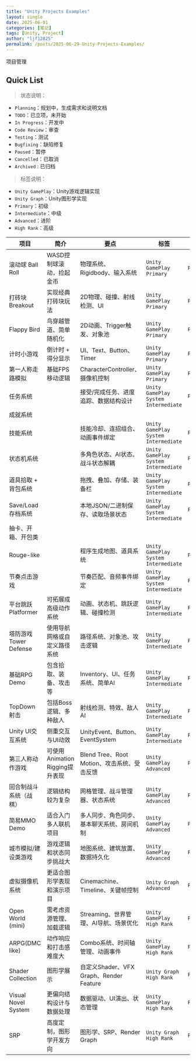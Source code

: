 ```yaml
---
title: "Unity Projects Examples"
layout: single
date: 2025-06-01
categories: [笔记]
tags: [Unity, Project]
author: "ljf12825"
permalink: /posts/2025-06-29-Unity-Projects-Examples/
---
```

项目管理

## Quick List

> 状态说明：
- `Planning`：规划中，生成需求和说明文档
- `TODO`：已立项，未开始
- `In Progress`：开发中
- `Code Review`：审查
- `Testing`：测试
- `Bugfixing`：缺陷修复
- `Paused`：暂停
- `Cancelled`：已取消
- `Archived` : 已归档

> 标签说明：
- `Unity GamePlay`：Unity游戏逻辑实现
- `Unity Graph`：Unity图形学实现
- `Primary`：初级
- `Intermediate`：中级
- `Advanced`：进阶
- `High Rank`：高级

| 项目 | 简介 | 要点 | 标签 | 状态 |
| ---- | ---- | ---- | ---- | ---- |
| 滚动球 Ball Roll | WASD控制球滚动，捡起金币 | 物理系统、Rigidbody、输入系统 | `Unity GamePlay` `Primary` | `Planning` |
| 打砖块 Breakout  | 实现经典打砖块玩法       | 2D物理、碰撞、射线检测、UI    | `Unity GamePlay` `Primary` | `Planning` |
| Flappy Bird     | 鸟穿越管道、简单随机化 | 2D动画、Trigger触发、对象池     | `Unity GamePlay` `Primary` | `Planning` |
| 计时小游戏       | 倒计时 + 得分显示     | UI、Text、Button、Timer        | `Unity GamePlay` `Primary` | `Planning` |
| 第一人称走路模拟  | 基础FPS移动逻辑      | CharacterController、摄像机控制 | `Unity GamePlay` `Primary` | `Planning` |
| 任务系统           | | 接受/完成任务、进度追踪、数据结构设计 | `Unity GamePlay` `System` `Intermediate`| `Planning` |
| 成就系统           | ||||
| 技能系统           | | 技能冷却、连招组合、动画事件绑定 | `Unity GamePlay` `System` `Intermediate` | `Planning` |
| 状态机系统         | | 多角色状态、AI状态、战斗状态解耦 | `Unity GamePlay` `System` `Intermediate` | `Planning` |
| 道具拾取 + 背包系统 | | 拖拽、叠加、存储、装备栏 | `Unity GamePlay` `System` `Intermediate` | `Planning` |
| Save/Load存档系统  | | 本地JSON/二进制保存、读取场景状态 | `Unity GamePlay` `System` `Intermediate` | `Planning` |
| 抽卡、开箱、开包类  | ||||
| Rouge-like        | | 程序生成地图、道具系统 | `Unity GamePlay` `System` `Intermediate`      | `Planning` |
| 节奏点击游戏       | | 节奏匹配、音频事件绑定 | `Unity GamePlay` `System` `Intermediate`      | `Planning` |
| 平台跳跃 Platformer | 可拓展成高级动作系统 | 动画、状态机、跳跃逻辑、碰撞检测 | `Unity GamePlay` `Intermediate` | `Planning` |
| 塔防游戏 Tower Defense | 使用导航网格或自定义路径系统 | 路径系统、对象池、攻击逻辑 | `Unity GamePlay` `Intermediate` | `Planning` |
| 基础RPG Demo     | 包含拾取、装备、攻击等 | Inventory、UI、任务系统、简单AI   | `Unity GamePlay` `Intermediate` | `Planning` |
| TopDown射击      | 包括Boss逻辑、多种敌人 | 射线检测、特效、敌人AI | `Unity GamePlay` `Intermediate` | `Planning` |
| Unity UI交互系统 | 侧重交互与UI动效       | UnityEvent、Button、EventSystem | `Unity GamePlay` `Intermediate` | `Planning` |
| 第三人称动作游戏  | 可使用Animation Rigging提升表现 | Blend Tree、Root Motion、攻击系统、受击反馈 | `Unity GamePlay` `Advanced` | `Planning` |
| 回合制战斗系统（战棋） | 逻辑结构较为复杂 | 网格管理、战斗管理器、状态系统 | `Unity GamePlay` `Advanced` | `Planning` |
| 简易MMO Demo     | 适合入门多人联机项目  | 多人同步、角色同步、基本聊天系统、房间机制 | `Unity GamePlay` `Advanced` | `Planning` |
| 城市模拟/建设类游戏 | 游戏逻辑和状态同步挑战大 | 地图系统、建筑放置、数据持久化 | `Unity GamePlay` `Advanced` | `Planning` |
| 虚拟摄像机系统    | 更适合图形学表现和演示项目 | Cinemachine、Timeline、关键帧控制 | `Unity Graph` `Advanced` | `Planning` |
| Open World (mini) | 需考虑资源管理、加载逻辑 | Streaming、世界管理、AI导航、场景优化 | `Unity GamePlay` `High Rank` | `Planning` |
| ARPG(DMC like)    | 动作响应和打击感难度大   | Combo系统、时间轴管理、动画事件       | `Unity GamePlay` `High Rank` | `Planning` |
| Shader Collection | 图形学展示              | 自定义Shader、VFX Graph、Render Feature | `Unity Graph` `High Rank` | `Planning` |
| Visual Novel System | 更偏向结构设计与数据处理 | 数据驱动、UI演出、状态管理  | `Unity GamePlay` `High Rank`  | `Planning` |
| SRP               | 高度定制，图形学开发方向  | 图形学、SRP、Render Graph   | `Unity Graph` `High Rank`     | `Planning` |
